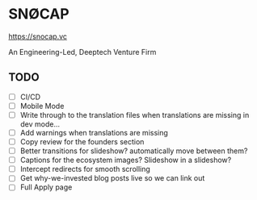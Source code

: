 # SNØCAP
<https://snocap.vc>

An Engineering-Led, Deeptech Venture Firm

## TODO

- [ ] CI/CD
- [ ] Mobile Mode
- [ ] Write through to the translation files when translations are missing in dev mode...
- [ ] Add warnings when translations are missing
- [ ] Copy review for the founders section
- [ ] Better transitions for slideshow? automatically move between them?
- [ ] Captions for the ecosystem images? Slideshow in a slideshow?
- [ ] Intercept redirects for smooth scrolling
- [ ] Get why-we-invested blog posts live so we can link out
- [ ] Full Apply page